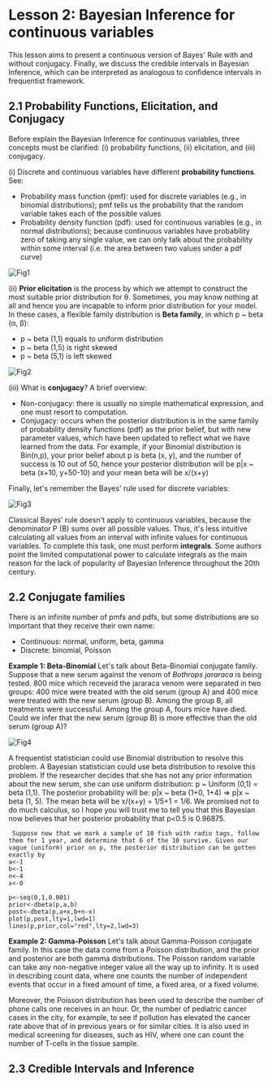 # Lesson 2: Bayesian Inference for continuous variables

This lesson aims to present a continuous version of Bayes' Rule with and without conjugacy. Finally, we discuss the credible intervals in Bayesian Inference, which can be interpreted as analogous to confidence intervals in frequentist framework. 

## 2.1 Probability Functions, Elicitation, and Conjugacy

Before explain the Bayesian Inference for continuous variables, three concepts must be clarified: (i) probability functions, (ii) elicitation, and (iii) conjugacy. 

(i) Discrete and continuous variables have different **probability functions**. See:

- Probability mass function (pmf): used for discrete variables (e.g., in binomial distributions); pmf tells us the probability that the random variable takes each of the possible values
- Probability density function (pdf): used for continuous variables (e.g., in normal distributions); because continuous variables have probability zero of taking any single value, we can only talk about the probability within some interval (i.e. the area between two values under a pdf curve)

![Fig1](https://abaqus-docs.mit.edu/2017/English/SIMA3DXRefImages/pdf-defin-nls.png)

(ii) **Prior elicitation** is the process by which we attempt to construct the most suitable prior distribution for θ. Sometimes, you may know nothing at all and hence you are incapable to inform prior distribution for your model. In these cases, a flexible family distribution is **Beta family**, in which p ~ beta (α, β):

- p ~ beta (1,1) equals to uniform distribution
- p ~ beta (1,5) is right skewed
- p ~ beta (5,1) is left skewed

![Fig2](https://miro.medium.com/max/882/1*n1q2lm3-2Npx2AMCWUaYMQ.png)

(iii) What is **conjugacy**? A brief overview:

- Non-conjugacy:  there is usually no simple mathematical expression, and one must resort to computation. 
- Conjugacy: occurs when the posterior distribution is in the same family of probability density functions (pdf) as the prior belief, but with new parameter values, which have been updated to reflect what we have learned from the data. For example, if your Binomial distribution is Bin(n,p), your prior belief about p is beta (x, y), and the number of success is 10 out of 50, hence your posterior distribution will be p|x ~ beta (x+10, y+50-10) and your mean beta will be x/(x+y) 

Finally, let's remember the Bayes' rule used for discrete variables:

![Fig3](https://camo.githubusercontent.com/1245d0488d557c84c524d03b414e6db823aa173eb1c191d0af4d7d7824c76f0e/68747470733a2f2f77696b696d656469612e6f72672f6170692f726573745f76312f6d656469612f6d6174682f72656e6465722f7376672f32363334653339356634376161663136663564656235623039613937396166633634366438336562)

Classical Bayes' rule doesn't apply to continuous variables, because the denominator P (B) sums over all possible values. Thus, it's less intuitive calculating all values from an interval with infinite values for continuous variables. To complete this task, one must perform **integrals**. Some authors point the limited computational power to calculate integrals as the main reason for the lack of popularity of Bayesian Inference throughout the 20th century.

## 2.2 Conjugate families
There is an infinite number of pmfs and pdfs, but some distributions are so important that they receive their own name: 

- Continuous: normal, uniform, beta, gamma
- Discrete: binomial, Poisson

**Example 1: Beta-Binomial** Let's talk about Beta-Binomial conjugate family. Suppose that a new serum against the venom of *Bothrops jararaca* is being tested. 800 mice which receveid the jararaca venom were separated in two groups: 400 mice were treated with the old serum (group A) and 400 mice were treated with the new serum (group B). Among the group B, all treatments were successful. Among the group A, fours mice have died. Could we infer that the new serum (group B) is more effective than the old serum (group A)? 

![Fig4](https://biologo.com.br/bio/wp-content/uploads/2018/05/jararaca.jpg)

A frequentist statistician could use Binomial distribution to resolve this problem. A Bayesian statistician could use beta distribution to resolve this problem. If the researcher decides that she has not any prior information about the new serum, she can use uniform distribution: p ~ Uniform (0,1) = beta (1,1). The posterior probability will be: p|x ~ beta (1+0, 1+4) => p|x ~ beta (1, 5). The mean beta will be x/(x+y) = 1/5+1 = 1/6. We promised not to do much calculus, so I hope you will trust me to tell you that this Bayesian now believes that her posterior probability that p<0.5 is 0.96875.

```
 Suppose now that we mark a sample of 10 fish with radio tags, follow them for 1 year, and determine that 6 of the 10 survive. Given our vague (uniform) prior on p, the posterior distribution can be gotten exactly by
a<-1
b<-1
n<-4
x<-0

p<-seq(0,1,0.001)
prior<-dbeta(p,a,b)
post<-dbeta(p,a+x,b+n-x)
plot(p,post,lty=1,lwd=1)
lines(p,prior,col="red",lty=2,lwd=3)
```

**Example 2: Gamma-Poisson** Let's talk about Gamma-Poisson conjugate family. In this case the data come from a Poisson distribution, and the prior and posterior are both gamma distributions. The Poisson random variable can take any non-negative integer value all the way up to infinity. It is used in describing count data, where one counts the number of independent events that occur in a fixed amount of time, a fixed area, or a fixed volume.

Moreover, the Poisson distribution has been used to describe the number of phone calls one receives in an hour. Or, the number of pediatric cancer cases in the city, for example, to see if pollution has elevated the cancer rate above that of in previous years or for similar cities. It is also used in medical screening for diseases, such as HIV, where one can count the number of T-cells in the tissue sample.



## 2.3 Credible Intervals and Inference
